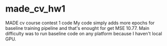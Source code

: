 # made_cv_hw1
MADE cv course contest 1 code
My code simply adds more epochs for baseline training pipeline and that's enought for get MSE 10.77. Main difficulty was to run baseline code on any platform because I haven't local GPU.
